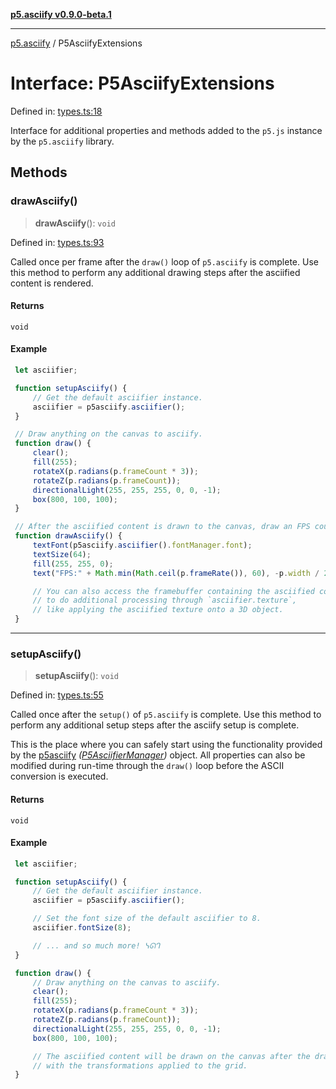 [**p5.asciify v0.9.0-beta.1**](../README.md)

***

[p5.asciify](../README.md) / P5AsciifyExtensions

# Interface: P5AsciifyExtensions

Defined in: [types.ts:18](https://github.com/humanbydefinition/p5.asciify/blob/6cf9defd71e37d5cba02efeed213cd866c2e9b33/src/lib/types.ts#L18)

Interface for additional properties and methods added to the `p5.js` instance by the `p5.asciify` library.

## Methods

### drawAsciify()

> **drawAsciify**(): `void`

Defined in: [types.ts:93](https://github.com/humanbydefinition/p5.asciify/blob/6cf9defd71e37d5cba02efeed213cd866c2e9b33/src/lib/types.ts#L93)

Called once per frame after the `draw()` loop of `p5.asciify` is complete.
Use this method to perform any additional drawing steps after the asciified content is rendered.

#### Returns

`void`

#### Example

```javascript
 let asciifier;

 function setupAsciify() {
     // Get the default asciifier instance.
     asciifier = p5asciify.asciifier();
 }

 // Draw anything on the canvas to asciify.
 function draw() {
     clear();
     fill(255);
     rotateX(p.radians(p.frameCount * 3));
     rotateZ(p.radians(p.frameCount));
     directionalLight(255, 255, 255, 0, 0, -1);
     box(800, 100, 100);
 }

 // After the asciified content is drawn to the canvas, draw an FPS counter on top of it.
 function drawAsciify() {
     textFont(p5asciify.asciifier().fontManager.font);
     textSize(64);
     fill(255, 255, 0);
     text("FPS:" + Math.min(Math.ceil(p.frameRate()), 60), -p.width / 2, p.height / 2);

     // You can also access the framebuffer containing the asciified content 
     // to do additional processing through `asciifier.texture`, 
     // like applying the asciified texture onto a 3D object.
 }
```

***

### setupAsciify()

> **setupAsciify**(): `void`

Defined in: [types.ts:55](https://github.com/humanbydefinition/p5.asciify/blob/6cf9defd71e37d5cba02efeed213cd866c2e9b33/src/lib/types.ts#L55)

Called once after the `setup()` of `p5.asciify` is complete.
Use this method to perform any additional setup steps after the asciify setup is complete.

This is the place where you can safely start using the functionality provided by the [p5asciify](../variables/p5asciify.md) *([P5AsciifierManager](../classes/P5AsciifierManager.md))* object.
All properties can also be modified during run-time through the `draw()` loop before the ASCII conversion is executed.

#### Returns

`void`

#### Example

```javascript
 let asciifier;

 function setupAsciify() {
     // Get the default asciifier instance.
     asciifier = p5asciify.asciifier();

     // Set the font size of the default asciifier to 8.
     asciifier.fontSize(8);

     // ... and so much more! ᓭᘏᒉ
 }

 function draw() {
     // Draw anything on the canvas to asciify.
     clear();
     fill(255);
     rotateX(p.radians(p.frameCount * 3));
     rotateZ(p.radians(p.frameCount));
     directionalLight(255, 255, 255, 0, 0, -1);
     box(800, 100, 100);

     // The asciified content will be drawn on the canvas after the draw loop 
     // with the transformations applied to the grid.
 }

```
